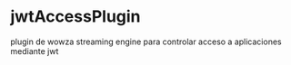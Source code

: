 # jwtAccessPlugin
plugin de wowza streaming engine para controlar acceso a aplicaciones mediante jwt
